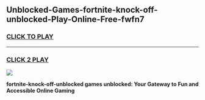 
## Unblocked-Games-fortnite-knock-off-unblocked-Play-Online-Free-fwfn7
<h3>
<a href="https://premium76.site?title=fortnite-knock-off-unblocked&ref=26A">CLICK TO PLAY</a></h3>
<hr>

<h3>
<a href="https://premium76.site?title=fortnite-knock-off-unblocked&ref=26A">CLICK 2 PLAY</a>
  
</h3>

<a href="https://premium76.site?title=fortnite-knock-off-unblocked&ref=26A"><img src="https://clearcache.store/games.png"></a>


**fortnite-knock-off-unblocked games unblocked: Your Gateway to Fun and Accessible Online Gaming**
